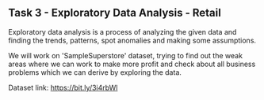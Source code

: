 ## Task 3 - Exploratory Data Analysis - Retail

Exploratory data analysis is a process of analyzing the given data and finding the trends, patterns, spot anomalies and making some assumptions.

We will work on 'SampleSuperstore' dataset, trying to find out the weak areas where we can work to make more profit and check about all business problems which we can derive by exploring the data.

Dataset link:  https://bit.ly/3i4rbWl